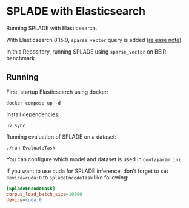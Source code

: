 # SPLADE with Elasticsearch


Running SPLADE with Elasticsearch.

With Elasticsearch 8.15.0, `sparse_vector` query is added ([release note](https://www.elastic.co/guide/en/elasticsearch/reference/8.15/release-notes-8.15.0.html)).

In this Repository, running SPLADE using `sparse_vector` on BEIR benchmark.

## Running

First, startup Elasticsearch using docker:

```shell
docker compose up -d
```

Install dependencies:

```
uv sync
```

Running evaluation of SPLADE on a dataset:
```
./run EvaluateTask
```

You can configure which model and dataset is used in `conf/param.ini`.

If you want to use cuda for SPLADE inference, don't forget to set `device=cuda:0` to `SpladeEncodeTask` like following:
```ini
[SpladeEncodeTask]
corpus_load_batch_size=10000
device=cuda:0
```
